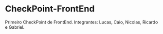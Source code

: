 # CheckPoint-FrontEnd
Primeiro CheckPoint de FrontEnd. Integrantes: Lucas, Caio, Nicolas, Ricardo e Gabriel.
